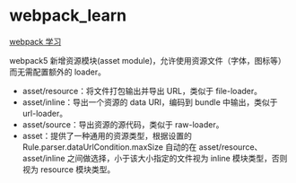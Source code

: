 # webpack_learn
[webpack 学习](https://juejin.cn/post/7023242274876162084#heading-7)

webpack5 新增资源模块(asset module)，允许使用资源文件（字体，图标等）而无需配置额外的 loader。
- asset/resource：将文件打包输出并导出 URL，类似于 file-loader。
- asset/inline：导出一个资源的 data URI，编码到 bundle 中输出，类似于 url-loader。
- asset/source：导出资源的源代码，类似于 raw-loader。
- asset：提供了一种通用的资源类型，根据设置的 Rule.parser.dataUrlCondition.maxSize 自动的在 asset/resource、asset/inline 之间做选择，小于该大小指定的文件视为 inline 模块类型，否则视为 resource 模块类型。
      